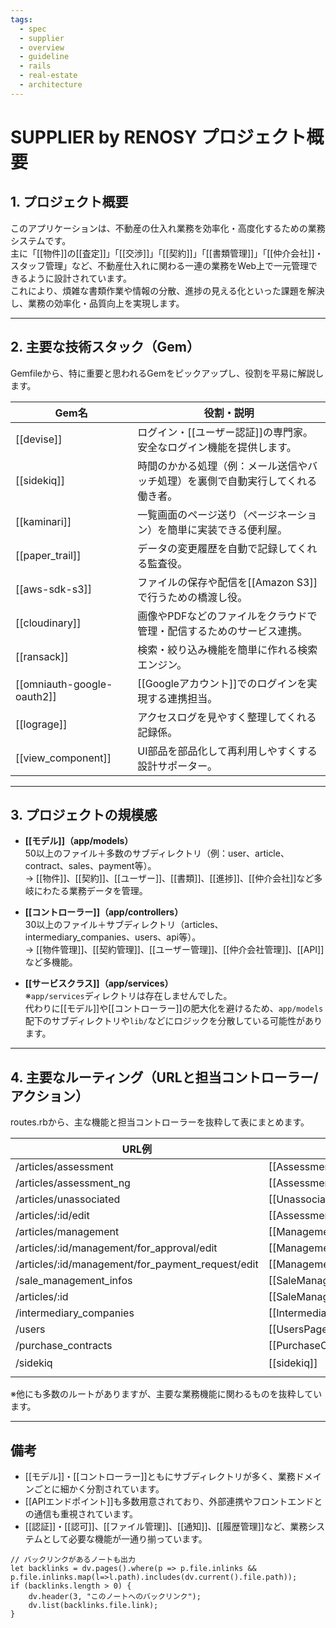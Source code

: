 ```yaml
---
tags:
  - spec
  - supplier
  - overview
  - guideline
  - rails
  - real-estate
  - architecture
---
```

# SUPPLIER by RENOSY プロジェクト概要

## 1. プロジェクト概要

このアプリケーションは、不動産の仕入れ業務を効率化・高度化するための業務システムです。  
主に「[[物件]]の[[査定]]」「[[交渉]]」「[[契約]]」「[[書類管理]]」「[[仲介会社]]・スタッフ管理」など、不動産仕入れに関わる一連の業務をWeb上で一元管理できるように設計されています。  
これにより、煩雑な書類作業や情報の分散、進捗の見える化といった課題を解決し、業務の効率化・品質向上を実現します。

---

## 2. 主要な技術スタック（Gem）

Gemfileから、特に重要と思われるGemをピックアップし、役割を平易に解説します。

| Gem名                       | 役割・説明                                    |
| -------------------------- | ---------------------------------------- |
| [[devise]]                 | ログイン・[[ユーザー認証]]の専門家。安全なログイン機能を提供します。     |
| [[sidekiq]]                | 時間のかかる処理（例：メール送信やバッチ処理）を裏側で自動実行してくれる働き者。 |
| [[kaminari]]               | 一覧画面のページ送り（ページネーション）を簡単に実装できる便利屋。        |
| [[paper_trail]]            | データの変更履歴を自動で記録してくれる監査役。                  |
| [[aws-sdk-s3]]             | ファイルの保存や配信を[[Amazon S3]]で行うための橋渡し役。      |
| [[cloudinary]]             | 画像やPDFなどのファイルをクラウドで管理・配信するためのサービス連携。     |
| [[ransack]]                | 検索・絞り込み機能を簡単に作れる検索エンジン。                  |
| [[omniauth-google-oauth2]] | [[Googleアカウント]]でのログインを実現する連携担当。          |
| [[lograge]]                | アクセスログを見やすく整理してくれる記録係。                   |
| [[view_component]]         | UI部品を部品化して再利用しやすくする設計サポーター。              |

---

## 3. プロジェクトの規模感

- **[[モデル]]（app/models）**  
  50以上のファイル＋多数のサブディレクトリ（例：user、article、contract、sales、payment等）。  
  → [[物件]]、[[契約]]、[[ユーザー]]、[[書類]]、[[進捗]]、[[仲介会社]]など多岐にわたる業務データを管理。

- **[[コントローラー]]（app/controllers）**  
  30以上のファイル＋サブディレクトリ（articles、intermediary_companies、users、api等）。  
  → [[物件管理]]、[[契約管理]]、[[ユーザー管理]]、[[仲介会社管理]]、[[API]]など多機能。

- **[[サービスクラス]]（app/services）**  
  ※`app/services`ディレクトリは存在しませんでした。  
  代わりに[[モデル]]や[[コントローラー]]の肥大化を避けるため、`app/models`配下のサブディレクトリや`lib/`などにロジックを分散している可能性があります。

---

## 4. 主要なルーティング（URLと担当コントローラー/アクション）

routes.rbから、主な機能と担当コントローラーを抜粋して表にまとめます。

| URL例                                              | 機能概要                                    | コントローラー#アクション                                |
| ------------------------------------------------- | --------------------------------------- | -------------------------------------------- |
| /articles/assessment                              | [[AssessmentPage]]                      | articles/assessment#index                    |
| /articles/assessment_ng                           | [[AssessmentNgPage]]                    | articles/assessment_ng#index                 |
| /articles/unassociated                            | [[UnassociatedPage]]                    | articles/unassociated#index                  |
| /articles/:id/edit                                | [[AssessmentPage]]                      | articles/assessment#edit                     |
| /articles/management                              | [[ManagementPage]]                      | articles/management#index                    |
| /articles/:id/management/for_approval/edit        | [[ManagementForApprovalEditPage]]       | articles/management/for_approval#edit        |
| /articles/:id/management/for_payment_request/edit | [[ManagementForPaymentRequestEditPage]] | articles/management/for_payment_request#edit |
| /sale_management_infos                            | [[SaleManagementInfosPage]]             | sale_management_infos#index                  |
| /articles/:id                                     | [[SaleManagementInfosPage]]             | articles#show                                |
| /intermediary_companies                           | [[IntermediaryCompaniesPage]]           | intermediary_companies#index                 |
| /users                                            | [[UsersPage]]                           | users#index                                  |
| /purchase_contracts                               | [[PurchaseContractsPage]]               | purchase_contracts#index                     |
| /sidekiq                                          | [[sidekiq]]                             | Sidekiq::Web（管理画面）                           |
|                                                   |                                         |                                              |

※他にも多数のルートがありますが、主要な業務機能に関わるものを抜粋しています。

---

## 備考

- [[モデル]]・[[コントローラー]]ともにサブディレクトリが多く、業務ドメインごとに細かく分割されています。
- [[APIエンドポイント]]も多数用意されており、外部連携やフロントエンドとの通信も重視されています。
- [[認証]]・[[認可]]、[[ファイル管理]]、[[通知]]、[[履歴管理]]など、業務システムとして必要な機能が一通り揃っています。 

```dataviewjs
// バックリンクがあるノートも出力
let backlinks = dv.pages().where(p => p.file.inlinks && p.file.inlinks.map(l=>l.path).includes(dv.current().file.path));
if (backlinks.length > 0) {
    dv.header(3, "このノートへのバックリンク");
    dv.list(backlinks.file.link);
}
```